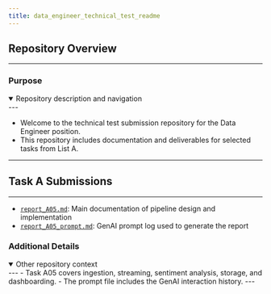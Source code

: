 ```yaml
---
title: data_engineer_technical_test_readme
---
```


## Repository Overview
---

### Purpose
<details open>
<summary>Repository description and navigation</summary>
---

- Welcome to the technical test submission repository for the Data Engineer position.
- This repository includes documentation and deliverables for selected tasks from List A.

---
</details>

## Task A Submissions
---

- [`report_A05.md`](Task_A/report_A05.md): Main documentation of pipeline design and implementation  
- [`report_A05_prompt.md`](Task_A/report_A05_prompt.md): GenAI prompt log used to generate the report

### Additional Details
<details open>
<summary>Other repository context</summary>
---
- Task A05 covers ingestion, streaming, sentiment analysis, storage, and dashboarding.
- The prompt file includes the GenAI interaction history.
---
</details>

